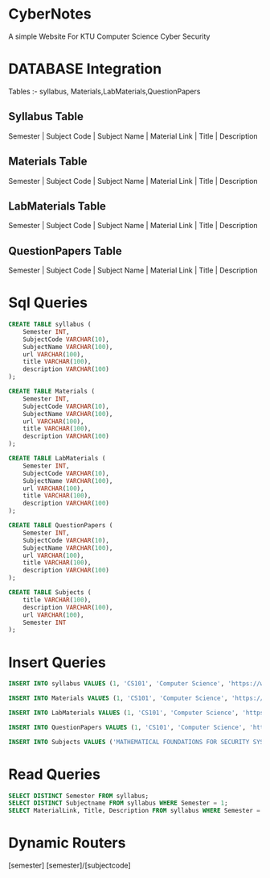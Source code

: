 # CyberNotes
A simple Website For KTU Computer Science Cyber Security 

# DATABASE Integration

Tables :- syllabus, Materials,LabMaterials,QuestionPapers

## Syllabus Table
Semester | Subject Code | Subject Name | Material Link | Title | Description

## Materials Table
Semester | Subject Code | Subject Name | Material Link | Title | Description

## LabMaterials Table
Semester | Subject Code | Subject Name | Material Link | Title | Description

## QuestionPapers Table
Semester | Subject Code | Subject Name | Material Link | Title | Description

# Sql Queries
```sql
CREATE TABLE syllabus (
    Semester INT,
    SubjectCode VARCHAR(10),
    SubjectName VARCHAR(100),
    url VARCHAR(100),
    title VARCHAR(100),
    description VARCHAR(100)
);

CREATE TABLE Materials (
    Semester INT,
    SubjectCode VARCHAR(10),
    SubjectName VARCHAR(100),
    url VARCHAR(100),
    title VARCHAR(100),
    description VARCHAR(100)
);

CREATE TABLE LabMaterials (
    Semester INT,
    SubjectCode VARCHAR(10),
    SubjectName VARCHAR(100),
    url VARCHAR(100),
    title VARCHAR(100),
    description VARCHAR(100)
);

CREATE TABLE QuestionPapers (
    Semester INT,
    SubjectCode VARCHAR(10),
    SubjectName VARCHAR(100),
    url VARCHAR(100),
    title VARCHAR(100),
    description VARCHAR(100)
);

CREATE TABLE Subjects (
    title VARCHAR(100),
    description VARCHAR(100),
    url VARCHAR(100),
    Semester INT
);
```

# Insert Queries
```sql
INSERT INTO syllabus VALUES (1, 'CS101', 'Computer Science', 'https://www.google.com', 'Syllabus', 'Syllabus for Computer Science');

INSERT INTO Materials VALUES (1, 'CS101', 'Computer Science', 'https://www.google.com', 'Materials', 'Materials for Computer Science');

INSERT INTO LabMaterials VALUES (1, 'CS101', 'Computer Science', 'https://www.google.com', 'LabMaterials', 'LabMaterials for Computer Science');

INSERT INTO QuestionPapers VALUES (1, 'CS101', 'Computer Science', 'https://www.google.com', 'QuestionPapers', 'QuestionPapers for Computer Science');

INSERT INTO Subjects VALUES ('MATHEMATICAL FOUNDATIONS FOR SECURITY SYSTEMS', 'Computer Science cyber', 'mat266',4);
``` 
# Read Queries
```sql
SELECT DISTINCT Semester FROM syllabus;
SELECT DISTINCT Subjectname FROM syllabus WHERE Semester = 1;
SELECT MaterialLink, Title, Description FROM syllabus WHERE Semester = 1 AND SubjectCode = 'CS101';
```
# Dynamic Routers

[semester]
[semester]/[subjectcode]
